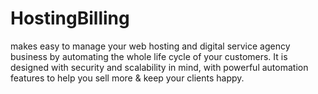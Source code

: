 # HostingBilling

makes easy to manage your web hosting and digital service agency business by automating the whole life cycle of your customers. 
It is designed with security and scalability in mind, with powerful automation features to help you sell more & keep your clients happy.
